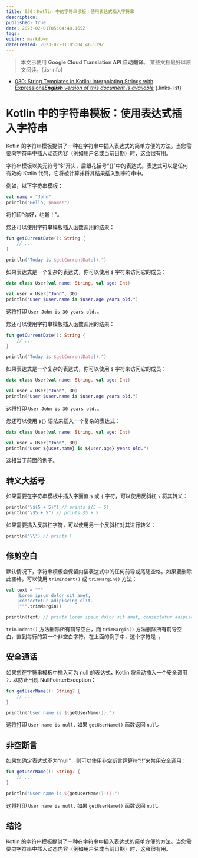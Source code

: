 ```yaml
---
title: 030：Kotlin 中的字符串模板：使用表达式插入字符串
description: 
published: true
date: 2023-02-01T05:04:48.165Z
tags: 
editor: markdown
dateCreated: 2023-02-01T05:04:46.539Z
---
```


> 本文已使用 **Google Cloud Translation API 自动翻译**。
某些文档最好以原文阅读。{.is-info}

- [030: String Templates in Kotlin: Interpolating Strings with Expressions***English** version of this document is available*](/en/Knowledge-base/Kotlin/Learning/030-string-templates-in-kotlin-interpolating-strings-with-expressions)
{.links-list}




# Kotlin 中的字符串模板：使用表达式插入字符串

Kotlin 的字符串模板提供了一种在字符串中插入表达式的简单方便的方法。当您需要向字符串中插入动态内容（例如用户名或当前日期）时，这会很有用。

字符串模板以美元符号“$”开头，后跟花括号“{}”中的表达式。表达式可以是任何有效的 Kotlin 代码，它将被计算并将其结果插入到字符串中。

例如，以下字符串模板：

```kotlin
val name = "John"
println("Hello, $name!")
```

将打印“你好，约翰！”。

您还可以使用字符串模板插入函数调用的结果：

```kotlin
fun getCurrentDate(): String {
    // ...
}

println("Today is $getCurrentDate().")
```

如果表达式是一个复杂的表达式，你可以使用 `$` 字符来访问它的成员：

```kotlin
data class User(val name: String, val age: Int)

val user = User("John", 30)
println("User $user.name is $user.age years old.")
```

这将打印 `User John is 30 years old.`。

您还可以使用字符串模板插入函数调用的结果：

```kotlin
fun getCurrentDate(): String {
    // ...
}

println("Today is $getCurrentDate().")
```

如果表达式是一个复杂的表达式，你可以使用 `$` 字符来访问它的成员：

```kotlin
data class User(val name: String, val age: Int)

val user = User("John", 30)
println("User $user.name is $user.age years old.")
```

这将打印 `User John is 30 years old.`。

您还可以使用 `${}` 语法来插入一个复杂的表达式：

```kotlin
data class User(val name: String, val age: Int)

val user = User("John", 30)
println("User ${user.name} is ${user.age} years old.")
```

这相当于前面的例子。

## 转义大括号

如果需要在字符串模板中插入字面值 `$` 或 `{` 字符，可以使用反斜杠 `\` 将其转义：

```kotlin
println("\${5 + 5}") // prints ${5 + 5}
println("\$5 + 5") // prints $5 + 5
```

如果需要插入反斜杠字符，可以使用另一个反斜杠对其进行转义：

```kotlin
println("\\") // prints \
```

## 修剪空白

默认情况下，字符串模板会保留内插表达式中的任何前导或尾随空格。如果要删除此空格，可以使用 `trimIndent()` 或 `trimMargin()` 方法：

```kotlin
val text = """
    |Lorem ipsum dolor sit amet,
    |consectetur adipiscing elit.
    |""".trimMargin()

println(text) // prints Lorem ipsum dolor sit amet, consectetur adipiscing elit.
```

`trimIndent()` 方法删除所有前导空白，而 `trimMargin()` 方法删除所有前导空白，直到每行的第一个非空白字符。在上面的例子中，这个字符是`|`。

## 安全通话

如果您在字符串模板中插入可为 null 的表达式，Kotlin 将自动插入一个安全调用 `?.` 以防止出现 NullPointerException：

```kotlin
fun getUserName(): String? {
    // ...
}

println("User name is ${getUserName()}.")
```

这将打印 `User name is null.` 如果 `getUserName()` 函数返回 `null`。

## 非空断言

如果您确定表达式不为“null”，则可以使用非空断言运算符“!!”来禁用安全调用：

```kotlin
fun getUserName(): String? {
    // ...
}

println("User name is ${getUserName()!!}.")
```

这将打印 `User name is null.` 如果 `getUserName()` 函数返回 `null`。

## 结论

Kotlin 的字符串模板提供了一种在字符串中插入表达式的简单方便的方法。当您需要向字符串中插入动态内容（例如用户名或当前日期）时，这会很有用。
